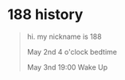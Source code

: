 # 188 history

> hi. my nickname is 188 
> 
> May 2nd 4 o'clock bedtime
> 
> May 3nd 19:00 Wake Up
> 
